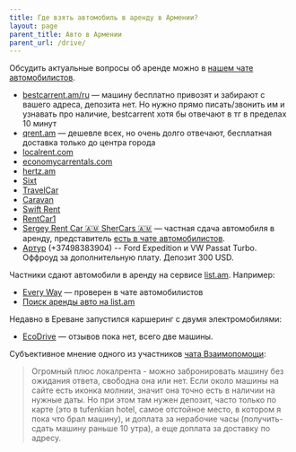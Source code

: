 ```yaml
---
title: Где взять автомобиль в аренду в Армении?
layout: page
parent_title: Авто в Армении
parent_url: /drive/
---
```


Обсудить актуальные вопросы об аренде можно в [нашем чате автомобилистов](https://t.me/am_autoclub).

- [bestcarrent.am/ru](https://bestcarrent.am/ru) — машину бесплатно привозят и забирают с вашего адреса, депозита нет. Но нужно прямо писать/звонить им и узнавать про наличие, bestcarrent хотя бы отвечают в тг в пределах 10 минут
- [qrent.am](https://qrent.am) — дешевле всех, но очень долго отвечают, бесплатная доставка только до центра города
- [localrent.com](https://localrent.com)
- [economycarrentals.com](https://www.economycarrentals.com)
- [hertz.am](https://hertz.am/)
- [Sixt](https://sixt.am/)
- [TravelCar](https://travelcar.am/rent-a-car-in-yerevan)
- [Caravan](https://caravan.am)
- [Swift Rent](https://swift.rent/vehicles)
- [RentCar1](https://rentcar1.am/ru/cars)
- [Sergey Rent Car 🇦🇲 SherCars 🇦🇲](https://t.me/rentcararmenia) — частная сдача автомобиля в аренду, представитель [есть в чате автомобилистов](https://t.me/am_autoclub/27261).
- [Артур](https://t.me/PadreArtur) (+37498383904) -- Ford Expedition и VW Passat Turbo. Оффроуд за дополнительную плату. Депозит 300 USD.

Частники сдают автомобили в аренду на сервисе [list.am](https://www.list.am/). Например:

- [Every Way](https://www.list.am/user/1361630) — проверен в чате автомобилистов
- [Поиск аренды авто на list.am](https://www.list.am/category/111?sid=1160)

Недавно в Ереване запустился каршеринг с двумя электромобилями:

- [EcoDrive](https://ecodrive.am) — отзывов пока нет, всего две машины.

[//]: # (- [Аренда авто в Ереван]&#40;https://t.me/rent_a_car_Yerevan&#41; &#40;временно не работает&#41;)


Субъективное мнение одного из участников [чата Взаимопомощи](https://t.me/+szFNNJqf1J42Zjhi):

> Огромный плюс локалрента - можно забронировать машину без ожидания ответа, свободна она или нет. Если около машины на сайте
> есть иконка молнии, значит она точно есть в наличии на нужные даты. Но при этом там нужен депозит, часто только по карте
> (это в tufenkian hotel, самое отстойное место, в котором я пока что брал машину), и доплата за нерабочие часы
> (получить-сдать машину раньше 10 утра), а еще доплата за доставку по адресу.
